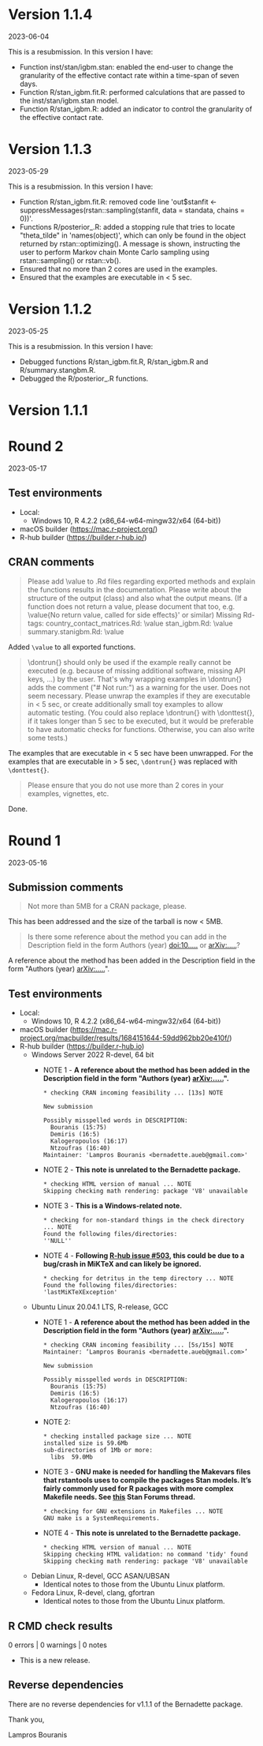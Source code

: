 # Version 1.1.4

2023-06-04

This is a resubmission. In this version I have:

* Function inst/stan/igbm.stan: enabled the end-user to change the granularity of the effective contact rate within a time-span of seven days.
* Function R/stan_igbm.fit.R: performed calculations that are passed to the inst/stan/igbm.stan model.
* Function R/stan_igbm.R: added an indicator to control the granularity of the effective contact rate.

# Version 1.1.3

2023-05-29

This is a resubmission. In this version I have:

* Function R/stan_igbm.fit.R: removed code line 'out$stanfit <- suppressMessages(rstan::sampling(stanfit, data = standata, chains = 0))'.
* Functions R/posterior_.R: added a stopping rule that tries to locate "theta_tilde" in 'names(object)', which can only be found in the object returned by rstan::optimizing(). A message is shown, instructing the user to perform Markov chain Monte Carlo sampling using rstan::sampling() or rstan::vb().
* Ensured that no more than 2 cores are used in the examples.
* Ensured that the examples are executable in < 5 sec.

# Version 1.1.2

2023-05-25

This is a resubmission. In this version I have:

* Debugged functions R/stan_igbm.fit.R, R/stan_igbm.R and R/summary.stangbm.R.
* Debugged the R/posterior_.R functions.

# Version 1.1.1

# Round 2

2023-05-17

## Test environments

* Local:
  - Windows 10, R 4.2.2 (x86_64-w64-mingw32/x64 (64-bit))
* macOS builder (https://mac.r-project.org/)
* R-hub builder (https://builder.r-hub.io/)

## CRAN comments

> Please add \\value to .Rd files regarding exported methods and explain the functions results in the documentation. Please write about the structure of the output (class) and also what the output means. (If a function does not return a value, please document that too, e.g. \\value{No return value, called for side effects}' or similar)
Missing Rd-tags:
      country_contact_matrices.Rd: \\value
      stan_igbm.Rd: \\value
      summary.stanigbm.Rd: \\value

Added `\value` to all exported functions.

> \\dontrun{} should only be used if the example really cannot be executed (e.g. because of missing additional software, missing API keys, ...) by the user. That's why wrapping examples in \\dontrun{} adds the comment ("# Not run:") as a warning for the user. Does not seem necessary. Please unwrap the examples if they are executable in < 5 sec, or create additionally small toy examples to allow automatic testing. (You could also replace \\dontrun{} with \\donttest{}, if it takes longer than 5 sec to be executed, but it would be preferable to have automatic checks for functions. Otherwise, you can also write some tests.)

The examples that are executable in < 5 sec have been unwrapped. For the examples that are executable in > 5 sec, `\dontrun{}` was replaced with `\donttest{}`.

> Please ensure that you do not use more than 2 cores in your examples, vignettes, etc.

Done.

# Round 1

2023-05-16

## Submission comments

> Not more than 5MB for a CRAN package, please.

This has been addressed and the size of the tarball is now < 5MB.

> Is there some reference about the method you can add in the Description field in the form Authors (year) <doi:10.....> or <arXiv:.....>?

A reference about the method has been added in the Description field in the form "Authors (year) <arXiv:.....>".

## Test environments

* Local:
  - Windows 10, R 4.2.2 (x86_64-w64-mingw32/x64 (64-bit))
* macOS builder (https://mac.r-project.org/macbuilder/results/1684151644-59dd962bb20e410f/)
* R-hub builder (https://builder.r-hub.io)
  - Windows Server 2022 R-devel, 64 bit
    - NOTE 1 - **A reference about the method has been added in the Description field in the form "Authors (year) <arXiv:.....>".**
      ```
      * checking CRAN incoming feasibility ... [13s] NOTE
      
      New submission
      
      Possibly misspelled words in DESCRIPTION:
        Bouranis (15:75)
        Demiris (16:5)
        Kalogeropoulos (16:17)
        Ntzoufras (16:40)
      Maintainer: 'Lampros Bouranis <bernadette.aueb@gmail.com>'
      ```
    - NOTE 2 - **This note is unrelated to the Bernadette package.**
    
      ```
      * checking HTML version of manual ... NOTE
      Skipping checking math rendering: package 'V8' unavailable
      ```
    - NOTE 3 - **This is a Windows-related note.**
      ```
      * checking for non-standard things in the check directory ... NOTE
      Found the following files/directories:
      ''NULL''
      ```
    - NOTE 4 - **Following [R-hub issue #503](https://github.com/r-hub/rhub/issues/503), this could be due to a bug/crash in MiKTeX and can likely be ignored.**
    
      ```
      * checking for detritus in the temp directory ... NOTE
      Found the following files/directories:
      'lastMiKTeXException'
      ```
  - Ubuntu Linux 20.04.1 LTS, R-release, GCC 
    - NOTE 1 - **A reference about the method has been added in the Description field in the form "Authors (year) <arXiv:.....>".**
      ```
      * checking CRAN incoming feasibility ... [5s/15s] NOTE
      Maintainer: ‘Lampros Bouranis <bernadette.aueb@gmail.com>’
      
      New submission
      
      Possibly misspelled words in DESCRIPTION:
        Bouranis (15:75)
        Demiris (16:5)
        Kalogeropoulos (16:17)
        Ntzoufras (16:40)
      ```
    - NOTE 2:
      
      ```
      * checking installed package size ... NOTE
      installed size is 59.6Mb
      sub-directories of 1Mb or more:
        libs  59.0Mb
      ```
    - NOTE 3 - **GNU make is needed for handling the Makevars files that rstantools uses to compile the packages Stan models. It’s fairly commonly used for R packages with more complex Makefile needs.  See [this](https://discourse.mc-stan.org/t/using-rstan-in-an-r-package-generates-r-cmd-check-notes/26628) Stan Forums thread.**
    
      ```
      * checking for GNU extensions in Makefiles ... NOTE
      GNU make is a SystemRequirements.
      ```
    - NOTE 4 - **This note is unrelated to the Bernadette package.**
      ```
      * checking HTML version of manual ... NOTE
      Skipping checking HTML validation: no command 'tidy' found
      Skipping checking math rendering: package 'V8' unavailable
      ```
  - Debian Linux, R-devel, GCC ASAN/UBSAN
    - Identical notes to those from the Ubuntu Linux platform.
  - Fedora Linux, R-devel, clang, gfortran
    - Identical notes to those from the Ubuntu Linux platform.
      
## R CMD check results

0 errors | 0 warnings | 0 notes

* This is a new release.

## Reverse dependencies

There are no reverse dependencies for v1.1.1 of the Bernadette package.

Thank you,

Lampros Bouranis
